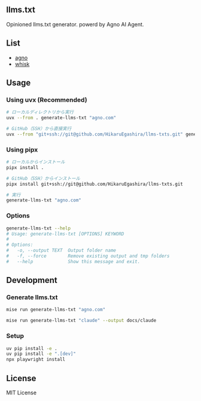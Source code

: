 ## llms.txt

Opinioned llms.txt generator. powerd by Agno AI Agent.

## List

- [agno](./docs/agno)
- [whisk](./docs/whisk)

## Usage

### Using uvx (Recommended)

```bash
# ローカルディレクトリから実行
uvx --from . generate-llms-txt "agno.com"

# GitHub（SSH）から直接実行
uvx --from "git+ssh://git@github.com/HikaruEgashira/llms-txts.git" generate-llms-txt "agno.com"
```

### Using pipx

```bash
# ローカルからインストール
pipx install .

# GitHub（SSH）からインストール
pipx install git+ssh://git@github.com/HikaruEgashira/llms-txts.git

# 実行
generate-llms-txt "agno.com"
```

### Options

```bash
generate-llms-txt --help
# Usage: generate-llms-txt [OPTIONS] KEYWORD
# 
# Options:
#   -o, --output TEXT  Output folder name
#   -f, --force        Remove existing output and tmp folders
#   --help             Show this message and exit.
```

## Development

### Generate llms.txt

```bash
mise run generate-llms-txt "agno.com"

mise run generate-llms-txt "claude" --output docs/claude
```

### Setup

```bash
uv pip install -e .
uv pip install -e ".[dev]"
npx playwright install
```

## License

MIT License
